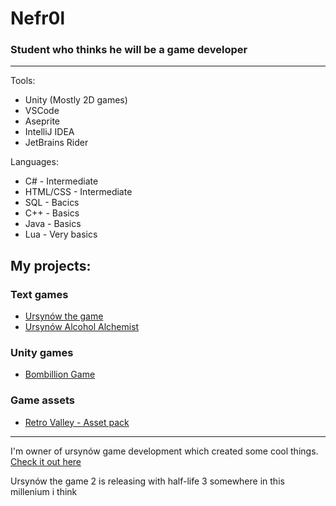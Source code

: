 # Nefr0l
### Student who thinks he will be a game developer

<hr>

Tools:
- Unity (Mostly 2D games)
- VSCode
- Aseprite
- IntelliJ IDEA
- JetBrains Rider

Languages:
- C# - Intermediate
- HTML/CSS - Intermediate
- SQL - Bacics
- C++ - Basics
- Java - Basics
- Lua - Very basics

## My projects:

### Text games
- [Ursynów the game](https://github.com/Ursynow-game-development/ursynow-the-game)
- [Ursynów Alcohol Alchemist](https://github.com/Ursynow-game-development/ursynow-alcohol-alchemist)

### Unity games
- [Bombillion Game](https://github.com/Nefr0l/bombillion-game)

### Game assets
- [Retro Valley - Asset pack](https://github.com/Nefr0l/retrovalley-assetpack)

<hr>

I'm owner of ursynów game development which created some cool things. [Check it out here](https://github.com/Ursynow-game-development)

Ursynów the game 2 is releasing with half-life 3 somewhere in this millenium i think
